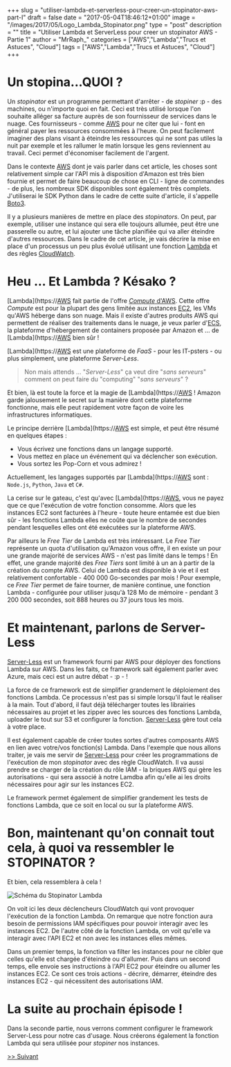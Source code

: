 +++
slug = "utiliser-lambda-et-serverless-pour-creer-un-stopinator-aws-part-I"
draft = false
date = "2017-05-04T18:46:12+01:00"
image = "/images/2017/05/Logo_Lambda_Stopinator.png"
type = "post"
description = ""
title = "Utiliser Lambda et ServerLess pour creer un stopinator AWS - Partie 1"
author = "MrRaph_"
categories = ["AWS","Lambda","Trucs et Astuces", "Cloud"]
tags = ["AWS","Lambda","Trucs et Astuces", "Cloud"]
+++

# Un stopina...QUOI ?

Un _stopinator_ est un programme permettant d'arrêter - de _stopiner_ :p - des machines, ou n'importe quoi en fait. Ceci est très utilisé lorsque l'on souhaite alléger sa facture auprès de son fournisseur de services dans le nuage. Ces fournisseurs - comme [AWS](https://aws.amazon.com/fr/what-is-aws/) pour ne citer que lui - font en général payer les ressources consommées à l'heure. On peut facilement imaginer des plans visant à éteindre les ressources qui ne sont pas utiles la nuit par exemple et les rallumer le matin lorsque les gens reviennent au travail. Ceci permet d'économiser facilement de l'argent.

Dans le contexte [AWS](https://aws.amazon.com/fr/what-is-aws/) dont je vais parler dans cet article, les choses sont relativement simple car l'API mis à disposition d'Amazon est très bien fournie et permet de faire beaucoup de chose en CLI - ligne de commandes - de plus, les nombreux SDK disponibles sont également très complets. J'utiliserai le SDK Python dans le cadre de cette suite d'article, il s'appelle [Boto3](https://aws.amazon.com/fr/sdk-for-python/).

Il y a plusieurs manières de mettre en place des _stopinators_. On peut, par exemple, utiliser une instance qui sera elle toujours allumée, peut être une passerelle ou autre, et lui ajouter une tâche planifiée qui va aller éteindre d'autres ressources. Dans le cadre de cet article, je vais décrire la mise en place d'un processus un peu plus évolué utilisant une fonction [Lambda](https://[AWS](https://aws.amazon.com/fr/what-is-aws/).amazon.com/fr/lambda/details/) et des règles [CloudWatch](https://[AWS](https://aws.amazon.com/fr/what-is-aws/).amazon.com/fr/cloudwatch/details/).


# Heu ... Et Lambda ? Késako ?

[Lambda](https://[AWS](https://aws.amazon.com/fr/what-is-aws/) fait partie de l'offre [_Compute_ d'AWS](https://aws.amazon.com/fr/products/compute/). Cette offre _Compute_ est pour la plupart des gens limitée aux instances [EC2](https://aws.amazon.com/fr/ec2/), les VMs qu'AWS héberge dans son nuage. Mais il existe d'autres produits AWS qui permettent de réaliser des traitements dans le nuage, je veux parler d'[ECS](https://aws.amazon.com/fr/ecs/), la plateforme d'hébergement de containers proposée par Amazon et ... de [Lambda](https://[AWS](https://aws.amazon.com/fr/what-is-aws/) bien sûr !

[Lambda](https://[AWS](https://aws.amazon.com/fr/what-is-aws/) est une plateforme de *FaaS* - pour les IT-psters - ou plus simplement, une plateforme *Server-Less*.

> Non mais attends ... "*Server-Less*" ça veut dire "_sans serveurs_" comment on peut faire du "computing" "_sans serveurs_" ?

Et bien, là est toute la force et la magie de [Lambda](https://[AWS](https://aws.amazon.com/fr/what-is-aws/) ! Amazon garde jalousement le secret sur la manière dont cette plateforme fonctionne, mais elle peut rapidement votre façon de voire les infrastructures informatiques.

Le principe derrière [Lambda](https://[AWS](https://aws.amazon.com/fr/what-is-aws/) est simple, et peut être résumé en quelques étapes :

- Vous écrivez une fonctions dans un langage supporté.
- Vous mettez en place un événement qui va déclencher son exécution.
- Vous sortez les Pop-Corn et vous admirez !


Actuellement, les langages supportés par [Lambda](https://[AWS](https://aws.amazon.com/fr/what-is-aws/) sont : `Node.js`, `Python`, `Java` et `C#`.

La cerise sur le gateau, c'est qu'avec [Lambda](https://[AWS](https://aws.amazon.com/fr/what-is-aws/), vous ne payez que ce que l'exécution de votre fonction consomme. Alors que les instances EC2 sont facturées à l'heure - toute heure entamée est due bien sûr - les fonctions Lambda elles ne coûte que le nombre de secondes pendant lesquelles elles ont été exécutées sur la plateforme AWS.

Par ailleurs le _Free Tier_ de Lambda est très intéressant. Le _Free Tier_ représente un quota d'utilisation qu'Amazon vous offre, il en existe un pour une grande majorité de services AWS - n'est pas limité dans le temps ! En effet, une grande majorité des _Free Tiers_ sont limité à un an à partir de la création du compte AWS. Celui de Lambda est disponible à vie et il est relativement confortable - 400 000 Go-secondes par mois ! Pour exemple, ce _Free Tier_ permet de faire tourner, de manière continue, une fonction Lambda - configurée pour utiliser jusqu'à 128 Mo de mémoire - pendant 3 200 000 secondes, soit 888 heures ou 37 jours tous les mois.


# Et maintenant, parlons de Server-Less


[Server-Less](https://serverless.com) est un framework fourni par AWS pour déployer des fonctions Lambda sur AWS. Dans les faits, ce framework sait également parler avec Azure, mais ceci est un autre débat - :p - !

La force de ce framework est de simplifier grandement le déploiement des fonctions Lambda. Ce processus n'est pas si simple lorsqu'il faut le réaliser à la main. Tout d'abord, il faut déjà télécharger toutes les librairies nécessaires au projet et les zipper avec les sources des fonctions Lambda, uploader le tout sur S3 et configurer la fonction. [Server-Less](https://serverless.com) gère tout cela à votre place.

Il est également capable de créer toutes sortes d'autres composants AWS en lien avec votre/vos fonction(s) Lambda. Dans l'exemple que nous allons traiter, je vais me servir de [Server-Less](https://serverless.com) pour créer les programmations de l'exécution de mon _stopinator_ avec des règle CloudWatch. Il va aussi prendre se charger de la création du rôle IAM - la briques AWS qui gère les autorisations - qui sera associé à notre Lamdba afin qu'elle ai les droits nécessaires pour agir sur les instances EC2.

Le framework permet également de simplifier grandement les tests de fonctions Lambda, que ce soit en local ou sur la plateforme AWS.

# Bon, maintenant qu'on connait tout cela, à quoi va ressembler le STOPINATOR ?

Et bien, cela ressemblera à cela !

![Schéma du Stopinator Lambda](/images/2017/05/Lambda_Stopinator.png)

On voit ici les deux déclencheurs CloudWatch qui vont provoquer l'exécution de la fonction Lambda. On remarque que notre fonction aura besoin de permissions IAM spécifiques pour pouvoir interagir avec les instances EC2. De l'autre côté de la fonction Lambda, on voit qu'elle va interagir avec l'API EC2 et non avec les instances elles mêmes.

Dans un premier temps, la fonction va filter les instances pour ne cibler que celles qu'elle est chargée d'éteindre ou d'allumer. Puis dans un second temps, elle envoie ses instructions à l'API EC2 pour éteindre ou allumer les instances EC2. Ce sont ces trois actions - décrire, démarrer, éteindre des instances EC2 - qui nécessitent des autorisations IAM.

# La suite au prochain épisode !

Dans la seconde partie, nous verrons comment configurer le framework Server-Less pour notre cas d'usage. Nous créerons également la fonction Lambda qui sera utilisée pour _stopiner_ nos instances.

[>> Suivant](/utiliser-lambda-et-serverless-pour-creer-un-stopinator-aws-part-II)

